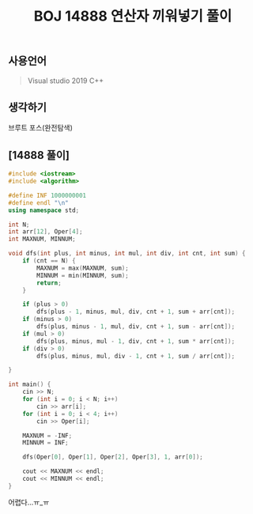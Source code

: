 ﻿---
title: "BOJ 14888 연산자 끼워넣기 풀이"
categories: Algorithm
comments: true
---

## 사용언어
 > Visual studio 2019 C++ 

## 생각하기
 브루트 포스(완전탐색)

## [14888 풀이]

```c++
#include <iostream>
#include <algorithm>

#define INF 1000000001
#define endl "\n"
using namespace std;

int N;
int arr[12], Oper[4];
int MAXNUM, MINNUM;

void dfs(int plus, int minus, int mul, int div, int cnt, int sum) {
	if (cnt == N) {
		MAXNUM = max(MAXNUM, sum);
		MINNUM = min(MINNUM, sum);
		return;
	}

	if (plus > 0)
		dfs(plus - 1, minus, mul, div, cnt + 1, sum + arr[cnt]);
	if (minus > 0)
		dfs(plus, minus - 1, mul, div, cnt + 1, sum - arr[cnt]);
	if (mul > 0)
		dfs(plus, minus, mul - 1, div, cnt + 1, sum * arr[cnt]);
	if (div > 0)
		dfs(plus, minus, mul, div - 1, cnt + 1, sum / arr[cnt]);

}

int main() {
	cin >> N;
	for (int i = 0; i < N; i++)
		cin >> arr[i];
	for (int i = 0; i < 4; i++)
		cin >> Oper[i];

	MAXNUM = -INF;
	MINNUM = INF;

	dfs(Oper[0], Oper[1], Oper[2], Oper[3], 1, arr[0]);

	cout << MAXNUM << endl;
	cout << MINNUM << endl;
}
```

어렵다...ㅠ_ㅠ